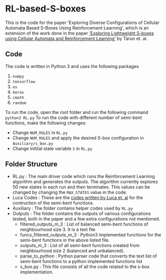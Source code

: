# RL-based-S-boxes
This is the code for the paper 'Exploring Diverse Configurations of Cellular Automata Based S-Boxes Using Reinforcement Learning', which is an extension of the work done in the paper ['Exploring Lightweight S-boxes using Cellular Automata and Reinforcement Learning'](https://github.com/tarunaygr/RL-based-S-boxes) by Tarun et. al.

## Code
The code is written in Python 3 and uses the following packages
1. `numpy`
2. `tensorflow`
3. `os`
4. `keras`
5. `cmath`
6. `random`

To run the code, open the root folder and run the following command `python3 RL.py`
To run the code with different number of semi-bent functions, make the following changes:
- Change `NUM_RULES` in `RL.py`
- Change `NUM_RULES` and apply the desired S-box configuration in `Auxiliary/s_box.py`
- Change initital state variable `S` in `RL.py`

## Folder Structure
- RL.py : The main driver code which runs the Reinforcement Learning algorithm and generates the outputs. The algorithm currently explores 50 new states in each run and then terminates. This values can be changed by changing the `MAX_STATES` value in the code.
- Luca Codes : These are the [codes written by Luca et. al](https://github.com/rymoah/ca-boolfun-construction) for the contruction of the semi-bent functions.
- Auxiliary : The folder contains helper codes used by `RL.py`
- Outputs : The folder contains the outputs of various configurations tested, both in the paper and a few extra configurations not mentioned.
  - filtered_outputs_m_3 : List of balanced semi-bent functions of neighbourhood size 3. It is a text file
  - funcs_filtered_outputs_m_3 : Python3 implemented functions for the semi-bent functions in the above listed file.
  - outputs_m_3 : List of all semi-bent functions created from neighbourhood size 2 (balanced and unbalanced).
  - parse_to_python : Python parser code that converts the text list of semi-bent functions to a python implemented functions list
  - s_box.py : This file consists of all the code related to the s-box implementation. 
